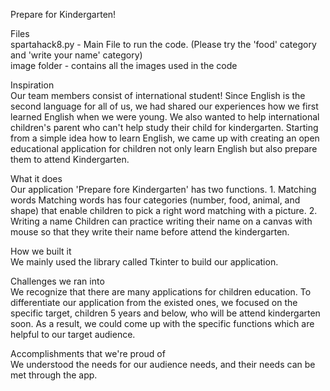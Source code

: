 Prepare for Kindergarten!  
  
Files  
spartahack8.py - Main File to run the code. (Please try the 'food' category and 'write your name' category)  
image folder - contains all the images used in the code  
  
Inspiration  
Our team members consist of international student! Since English is the second language for all of us, we had shared our experiences how we first learned English when we were young. We also wanted to help international children's parent who can't help study their child for kindergarten. Starting from a simple idea how to learn English, we came up with creating an open educational application for children not only learn English but also prepare them to attend Kindergarten.  
  
What it does  
Our application 'Prepare fore Kindergarten' has two functions. 1. Matching words Matching words has four categories (number, food, animal, and shape) that enable children to pick a right word matching with a picture. 2. Writing a name Children can practice writing their name on a canvas with mouse so that they write their name before attend the kindergarten.  
  
How we built it  
We mainly used the library called Tkinter to build our application.  
  
Challenges we ran into  
We recognize that there are many applications for children education. To differentiate our application from the existed ones, we focused on the specific target, children 5 years and below, who will be attend kindergarten soon. As a result, we could come up with the specific functions which are helpful to our target audience.  
  
Accomplishments that we're proud of  
We understood the needs for our audience needs, and their needs can be met through the app.  
